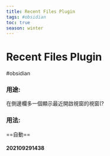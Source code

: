 ```yaml
---
title: Recent Files Plugin
tags: #obsidian 
toc: true
season: winter
---
```

# Recent Files Plugin
#obsidian 

### 用途:
在側邊欄多一個顯示最近開啟視窗的視窗(?
### 用法:
==自動==

#### 202109291438